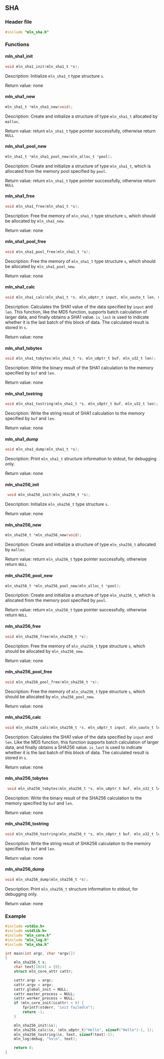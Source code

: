 ## SHA



### Header file

```c
#include "mln_sha.h"
```



### Functions



#### mln_sha1_init

```c
void mln_sha1_init(mln_sha1_t *s);
```

Description: Initialize `mln_sha1_t` type structure `s`.

Return value: none



#### mln_sha1_new

```c
mln_sha1_t *mln_sha1_new(void);
```

Description: Create and initialize a structure of type `mln_sha1_t` allocated by `malloc`.

Return value: return `mln_sha1_t` type pointer successfully, otherwise return `NULL`



#### mln_sha1_pool_new

```c
mln_sha1_t *mln_sha1_pool_new(mln_alloc_t *pool);
```

Description: Create and initialize a structure of type `mln_sha1_t`, which is allocated from the memory pool specified by `pool`.

Return value: return `mln_sha1_t` type pointer successfully, otherwise return `NULL`



#### mln_sha1_free

```c
void mln_sha1_free(mln_sha1_t *s);
```

Description: Free the memory of `mln_sha1_t` type structure `s`, which should be allocated by `mln_sha1_new`.

Return value: none



#### mln_sha1_pool_free

```c
void mln_sha1_pool_free(mln_sha1_t *s);
```

Description: Free the memory of `mln_sha1_t` type structure `s`, which should be allocated by `mln_sha1_pool_new`.

Return value: none



#### mln_sha1_calc

```c
void mln_sha1_calc(mln_sha1_t *s, mln_u8ptr_t input, mln_uauto_t len, mln_u32_t is_last);
```

Description: Calculates the SHA1 value of the data specified by `input` and `len`. This function, like the MD5 function, supports batch calculation of larger data, and finally obtains a SHA1 value. `is_last` is used to indicate whether it is the last batch of this block of data. The calculated result is stored in `s`.

Return value: none



#### mln_sha1_tobytes

```c
void mln_sha1_tobytes(mln_sha1_t *s, mln_u8ptr_t buf, mln_u32_t len);
```

Description: Write the binary result of the SHA1 calculation to the memory specified by `buf` and `len`.

Return value: none



#### mln_sha1_tostring

```c
void mln_sha1_tostring(mln_sha1_t *s, mln_s8ptr_t buf, mln_u32_t len);
```

Description: Write the string result of SHA1 calculation to the memory specified by `buf` and `len`.

Return value: none



#### mln_sha1_dump

```c
void mln_sha1_dump(mln_sha1_t *s);
```

Description: Print `mln_sha1_t` structure information to stdout, for debugging only.

Return value: none



#### mln_sha256_init

```c
 void mln_sha256_init(mln_sha256_t *s);
```

Description: Initialize `mln_sha256_t` type structure `s`.

Return value: none



#### mln_sha256_new

```c
mln_sha256_t *mln_sha256_new(void);
```

Description: Create and initialize a structure of type `mln_sha256_t` allocated by `malloc`.

Return value: return `mln_sha256_t` type pointer successfully, otherwise return `NULL`



#### mln_sha256_pool_new

```c
mln_sha256_t *mln_sha256_pool_new(mln_alloc_t *pool);
```

Description: Create and initialize a structure of type `mln_sha256_t`, which is allocated from the memory pool specified by `pool`.

Return value: return `mln_sha256_t` type pointer successfully, otherwise return `NULL`



#### mln_sha256_free

```c
void mln_sha256_free(mln_sha256_t *s);
```

Description: Free the memory of `mln_sha256_t` type structure `s`, which should be allocated by `mln_sha256_new`.

Return value: none



#### mln_sha256_pool_free

```c
void mln_sha256_pool_free(mln_sha256_t *s);
```

Description: Free the memory of `mln_sha256_t` type structure `s`, which should be allocated by `mln_sha256_pool_new`.

Return value: none



#### mln_sha256_calc

```c
void mln_sha256_calc(mln_sha256_t *s, mln_u8ptr_t input, mln_uauto_t len, mln_u32_t is_last);
```

Description: Calculates the SHA1 value of the data specified by `input` and `len`. Like the MD5 function, this function supports batch calculation of larger data, and finally obtains a SHA256 value. `is_last` is used to indicate whether it is the last batch of this block of data. The calculated result is stored in `s`.

Return value: none



#### mln_sha256_tobytes

```c
 void mln_sha256_tobytes(mln_sha256_t *s, mln_u8ptr_t buf, mln_u32_t len);
```

Description: Write the binary result of the SHA256 calculation to the memory specified by `buf` and `len`.

Return value: none



#### mln_sha256_tostring

```c
void mln_sha256_tostring(mln_sha256_t *s, mln_s8ptr_t buf, mln_u32_t len);
```

Description: Write the string result of SHA256 calculation to the memory specified by `buf` and `len`.

Return value: none



#### mln_sha256_dump

```c
void mln_sha256_dump(mln_sha256_t *s);
```

Description: Print `mln_sha256_t` structure information to stdout, for debugging only.

Return value: none



### Example

```c
#include <stdio.h>
#include <stdlib.h>
#include "mln_core.h"
#include "mln_log.h"
#include "mln_sha.h"

int main(int argc, char *argv[])
{
    mln_sha256_t s;
    char text[1024] = {0};
    struct mln_core_attr cattr;

    cattr.argc = argc;
    cattr.argv = argv;
    cattr.global_init = NULL;
    cattr.master_process = NULL;
    cattr.worker_process = NULL;
    if (mln_core_init(&cattr) < 0) {
        fprintf(stderr, "init failed\n");
        return -1;
    }

    mln_sha256_init(&s);
    mln_sha256_calc(&s, (mln_u8ptr_t)"Hello", sizeof("Hello")-1, 1);
    mln_sha256_tostring(&s, text, sizeof(text)-1);
    mln_log(debug, "%s\n", text);

    return 0;
}
```

